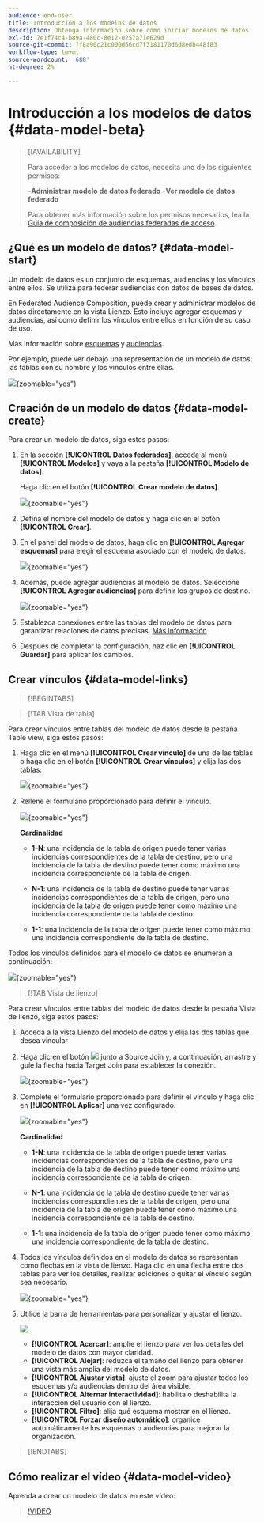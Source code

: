 ```yaml
---
audience: end-user
title: Introducción a los modelos de datos
description: Obtenga información sobre cómo iniciar modelos de datos
exl-id: 7e1f74c4-b89a-480c-8e12-0257a71e629d
source-git-commit: 7f8a90c21c000d66cd7f3181170d6d8edb448f83
workflow-type: tm+mt
source-wordcount: '688'
ht-degree: 2%

---
```



# Introducción a los modelos de datos {#data-model-beta}

>[!AVAILABILITY]
>
>Para acceder a los modelos de datos, necesita uno de los siguientes permisos:
>
>-**Administrar modelo de datos federado**
>-**Ver modelo de datos federado**
>
>Para obtener más información sobre los permisos necesarios, lea la [Guía de composición de audiencias federadas de acceso](/help/start/feature-access.md).

## ¿Qué es un modelo de datos? {#data-model-start}

Un modelo de datos es un conjunto de esquemas, audiencias y los vínculos entre ellos. Se utiliza para federar audiencias con datos de bases de datos.

En Federated Audience Composition, puede crear y administrar modelos de datos directamente en la vista Lienzo. Esto incluye agregar esquemas y audiencias, así como definir los vínculos entre ellos en función de su caso de uso.

Más información sobre [esquemas](../customer/schemas.md#schema-start) y [audiencias](../start/audiences.md).

Por ejemplo, puede ver debajo una representación de un modelo de datos: las tablas con su nombre y los vínculos entre ellas.

![](assets/datamodel.png){zoomable="yes"}

## Creación de un modelo de datos {#data-model-create}

Para crear un modelo de datos, siga estos pasos:

1. En la sección **[!UICONTROL Datos federados]**, acceda al menú **[!UICONTROL Modelos]** y vaya a la pestaña **[!UICONTROL Modelo de datos]**.

   Haga clic en el botón **[!UICONTROL Crear modelo de datos]**.

   ![](assets/datamodel_create.png){zoomable="yes"}

1. Defina el nombre del modelo de datos y haga clic en el botón **[!UICONTROL Crear]**.

1. En el panel del modelo de datos, haga clic en **[!UICONTROL Agregar esquemas]** para elegir el esquema asociado con el modelo de datos.

   ![](assets/datamodel_schemas.png){zoomable="yes"}

1. Además, puede agregar audiencias al modelo de datos. Seleccione **[!UICONTROL Agregar audiencias]** para definir los grupos de destino.

   ![](assets/datamodel-audiences.png){zoomable="yes"}

1. Establezca conexiones entre las tablas del modelo de datos para garantizar relaciones de datos precisas. [Más información](#data-model-links)

1. Después de completar la configuración, haz clic en **[!UICONTROL Guardar]** para aplicar los cambios.

## Crear vínculos {#data-model-links}

>[!BEGINTABS]

>[!TAB Vista de tabla]

Para crear vínculos entre tablas del modelo de datos desde la pestaña Table view, siga estos pasos:

1. Haga clic en el menú **[!UICONTROL Crear vínculo]** de una de las tablas o haga clic en el botón **[!UICONTROL Crear vínculos]** y elija las dos tablas:

   ![](assets/datamodel_createlinks.png){zoomable="yes"}

1. Rellene el formulario proporcionado para definir el vínculo.

   ![](assets/datamodel_link.png){zoomable="yes"}

   **Cardinalidad**

   * **1-N**: una incidencia de la tabla de origen puede tener varias incidencias correspondientes de la tabla de destino, pero una incidencia de la tabla de destino puede tener como máximo una incidencia correspondiente de la tabla de origen.

   * **N-1**: una incidencia de la tabla de destino puede tener varias incidencias correspondientes de la tabla de origen, pero una incidencia de la tabla de origen puede tener como máximo una incidencia correspondiente de la tabla de destino.

   * **1-1**: una incidencia de la tabla de origen puede tener como máximo una incidencia correspondiente de la tabla de destino.

Todos los vínculos definidos para el modelo de datos se enumeran a continuación:

![](assets/datamodel_alllinks.png){zoomable="yes"}

>[!TAB Vista de lienzo]

Para crear vínculos entre tablas del modelo de datos desde la pestaña Vista de lienzo, siga estos pasos:

1. Acceda a la vista Lienzo del modelo de datos y elija las dos tablas que desea vincular

1. Haga clic en el botón ![](assets/do-not-localize/Smock_AddCircle_18_N.svg) junto a Source Join y, a continuación, arrastre y guíe la flecha hacia Target Join para establecer la conexión.

   ![](assets/datamodel.gif){zoomable="yes"}

1. Complete el formulario proporcionado para definir el vínculo y haga clic en **[!UICONTROL Aplicar]** una vez configurado.

   ![](assets/datamodel-canvas-1.png){zoomable="yes"}

   **Cardinalidad**

   * **1-N**: una incidencia de la tabla de origen puede tener varias incidencias correspondientes de la tabla de destino, pero una incidencia de la tabla de destino puede tener como máximo una incidencia correspondiente de la tabla de origen.

   * **N-1**: una incidencia de la tabla de destino puede tener varias incidencias correspondientes de la tabla de origen, pero una incidencia de la tabla de origen puede tener como máximo una incidencia correspondiente de la tabla de destino.

   * **1-1**: una incidencia de la tabla de origen puede tener como máximo una incidencia correspondiente de la tabla de destino.

1. Todos los vínculos definidos en el modelo de datos se representan como flechas en la vista de lienzo. Haga clic en una flecha entre dos tablas para ver los detalles, realizar ediciones o quitar el vínculo según sea necesario.

   ![](assets/datamodel-canvas-2.png){zoomable="yes"}

1. Utilice la barra de herramientas para personalizar y ajustar el lienzo.

   ![](assets/datamodel-canvas-3.png)

   * **[!UICONTROL Acercar]**: amplíe el lienzo para ver los detalles del modelo de datos con mayor claridad.
   * **[!UICONTROL Alejar]**: reduzca el tamaño del lienzo para obtener una vista más amplia del modelo de datos.
   * **[!UICONTROL Ajustar vista]**: ajuste el zoom para ajustar todos los esquemas y/o audiencias dentro del área visible.
   * **[!UICONTROL Alternar interactividad]**: habilita o deshabilita la interacción del usuario con el lienzo.
   * **[!UICONTROL Filtro]**: elija qué esquema mostrar en el lienzo.
   * **[!UICONTROL Forzar diseño automático]**: organice automáticamente los esquemas o audiencias para mejorar la organización.

>[!ENDTABS]

## Cómo realizar el vídeo {#data-model-video}

Aprenda a crear un modelo de datos en este vídeo:

>[!VIDEO](https://video.tv.adobe.com/v/3432020)

